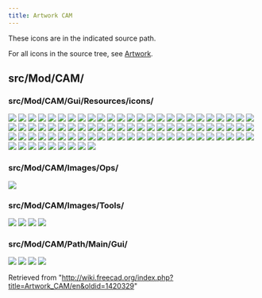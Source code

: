 ```yaml
---
title: Artwork CAM
---
```


These icons are in the indicated source path.

For all icons in the source tree, see [Artwork](/Artwork "Artwork").

## src/Mod/CAM/

### src/Mod/CAM/Gui/Resources/icons/

![](/src/assets/images/Arrow-ccw.svg)
![](/src/assets/images/Arrow-cw.svg)
![](/src/assets/images/Arrow-down.svg)
![](/src/assets/images/Arrow-left.svg)
![](/src/assets/images/Arrow-left-down.svg)
![](/src/assets/images/Arrow-left-up.svg)
![](/src/assets/images/Arrow-right.svg)
![](/src/assets/images/Arrow-right-down.svg)
![](/src/assets/images/Arrow-right-up.svg)
![](/src/assets/images/Arrow-up.svg)
![](/src/assets/images/CAM_3DPocket.svg)
![](/src/assets/images/CAM_3DSurface.svg)
![](/src/assets/images/CAM_Adaptive.svg)
![](/src/assets/images/CAM_Area.svg)
![](/src/assets/images/CAM_Area_View.svg)
![](/src/assets/images/CAM_Area_Workplane.svg)
![](/src/assets/images/CAM_Array.svg)
![](/src/assets/images/CAM_BaseGeometry.svg)
![](/src/assets/images/CAM_BFastForward.svg)
![](/src/assets/images/CAM_BPause.svg)
![](/src/assets/images/CAM_BPlay.svg)
![](/src/assets/images/CAM_BStep.svg)
![](/src/assets/images/CAM_BStop.svg)
![](/src/assets/images/CAM_Camotics.svg)
![](/src/assets/images/CAM_Comment.svg)
![](/src/assets/images/CAM_Compound.svg)
![](/src/assets/images/CAM_Copy.svg)
![](/src/assets/images/CAM_Custom.svg)
![](/src/assets/images/CAM_Datums.svg)
![](/src/assets/images/CAM_Deburr.svg)
![](/src/assets/images/CAM_Depths.svg)
![](/src/assets/images/CAM_Dressup.svg)
![](/src/assets/images/CAM_Drilling.svg)
![](/src/assets/images/CAM_Engrave.svg)
![](/src/assets/images/CAM_ExportTemplate.svg)
![](/src/assets/images/CAM_Face.svg)
![](/src/assets/images/CAM_FacePocket.svg)
![](/src/assets/images/CAM_FaceProfile.svg)
![](/src/assets/images/CAM_Heights.svg)
![](/src/assets/images/CAM_Helix.svg)
![](/src/assets/images/CAM_InactiveOp.svg)
![](/src/assets/images/CAM_Inspect.svg)
![](/src/assets/images/CAM_Job.svg)
![](/src/assets/images/CAM_LengthOffset.svg)
![](/src/assets/images/CAM_Machine.svg)
![](/src/assets/images/CAM_Machine_test1.svg)
![](/src/assets/images/CAM_MachineLathe.svg)
![](/src/assets/images/CAM_MachineMill.svg)
![](/src/assets/images/CAM_OpActive.svg)
![](/src/assets/images/CAM_OpCopy.svg)
![](/src/assets/images/CAM_OperationA.svg)
![](/src/assets/images/CAM_OperationB.svg)
![](/src/assets/images/CAM_Pocket.svg)
![](/src/assets/images/CAM_Post.svg)
![](/src/assets/images/CAM_Probe.svg)
![](/src/assets/images/CAM_Profile.svg)
![](/src/assets/images/CAM_Profile_Edges.svg)
![](/src/assets/images/CAM_Profile_Face.svg)
![](/src/assets/images/CAM_Sanity.svg)
![](/src/assets/images/CAM_SelectLoop.svg)
![](/src/assets/images/CAM_SetupSheet.svg)
![](/src/assets/images/CAM_Shape.svg)
![](/src/assets/images/CAM_SimpleCopy.svg)
![](/src/assets/images/CAM_Simulator.svg)
![](/src/assets/images/CAM_SimulatorGL.svg)
![](/src/assets/images/CAM_Slot.svg)
![](/src/assets/images/CAM_Speed.svg)
![](/src/assets/images/CAM_Stop.svg)
![](/src/assets/images/CAM_Tags.svg)
![](/src/assets/images/CAM_ThreadMilling.svg)
![](/src/assets/images/CAM_ToolBit.svg)
![](/src/assets/images/CAM_ToolChange.svg)
![](/src/assets/images/CAM_ToolController.svg)
![](/src/assets/images/CAM_ToolDuplicate.svg)
![](/src/assets/images/CAM_Toolpath.svg)
![](/src/assets/images/CAM_ToolTable.svg)
![](/src/assets/images/CAM_Vcarve.svg)
![](/src/assets/images/CAM_Waterline.svg)
![](/src/assets/images/CAMWorkbench.svg)
![](/src/assets/images/Edge-join-miter.svg)
![](/src/assets/images/Edge-join-miter-not.svg)
![](/src/assets/images/Edge-join-round.svg)
![](/src/assets/images/Edge-join-round-not.svg)
![](/src/assets/images/Preferences-cam.svg)

### src/Mod/CAM/Images/Ops/

![](/src/assets/images/Chamfer.svg)

### src/Mod/CAM/Images/Tools/

![](/src/assets/images/Drill.svg)
![](/src/assets/images/Endmill.svg)
![](/src/assets/images/Reamer.svg)
![](/src/assets/images/V-bit.svg)

### src/Mod/CAM/Path/Main/Gui/

![](/src/assets/images/Sanity_Bulb.svg)
![](/src/assets/images/Sanity_Caution.svg)
![](/src/assets/images/Sanity_Note.svg)
![](/src/assets/images/Sanity_Warning.svg)

Retrieved from "<http://wiki.freecad.org/index.php?title=Artwork_CAM/en&oldid=1420329>"
